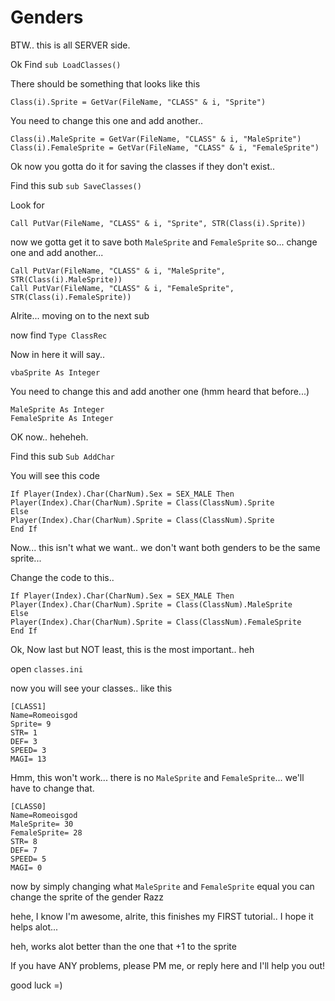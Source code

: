 # Genders

BTW.. this is all SERVER side.

Ok Find ```sub LoadClasses() ```

There should be something that looks like this

```vba
Class(i).Sprite = GetVar(FileName, "CLASS" & i, "Sprite")
```

You need to change this one and add another..

```vba
Class(i).MaleSprite = GetVar(FileName, "CLASS" & i, "MaleSprite")
Class(i).FemaleSprite = GetVar(FileName, "CLASS" & i, "FemaleSprite")
```

Ok now you gotta do it for saving the classes if they don't exist..

Find this sub ```sub SaveClasses()```

Look for

```vba
Call PutVar(FileName, "CLASS" & i, "Sprite", STR(Class(i).Sprite))
```

now we gotta get it to save both ```MaleSprite``` and ```FemaleSprite``` so... change one and add another...

```vba
Call PutVar(FileName, "CLASS" & i, "MaleSprite", STR(Class(i).MaleSprite))
Call PutVar(FileName, "CLASS" & i, "FemaleSprite", STR(Class(i).FemaleSprite))
```

Alrite... moving on to the next sub

now find ```Type ClassRec```

Now in here it will say.. 

```vbaSprite As Integer```

You need to change this and add another one (hmm heard that before...)

```vba
MaleSprite As Integer
FemaleSprite As Integer
```

OK now.. heheheh.

Find this sub ```Sub AddChar```

You will see this code

```vba
If Player(Index).Char(CharNum).Sex = SEX_MALE Then
Player(Index).Char(CharNum).Sprite = Class(ClassNum).Sprite
Else
Player(Index).Char(CharNum).Sprite = Class(ClassNum).Sprite
End If
```

Now... this isn't what we want.. we don't want both genders to be the same sprite...

Change the code to this..

```vba
If Player(Index).Char(CharNum).Sex = SEX_MALE Then
Player(Index).Char(CharNum).Sprite = Class(ClassNum).MaleSprite
Else
Player(Index).Char(CharNum).Sprite = Class(ClassNum).FemaleSprite
End If
```

Ok, Now last but NOT least, this is the most important.. heh

open ```classes.ini```

now you will see your classes.. like this

```vba
[CLASS1]
Name=Romeoisgod
Sprite= 9
STR= 1
DEF= 3
SPEED= 3
MAGI= 13
```

Hmm, this won't work... there is no ```MaleSprite``` and ```FemaleSprite```... we'll have to change that.

```vba
[CLASS0]
Name=Romeoisgod
MaleSprite= 30
FemaleSprite= 28
STR= 8
DEF= 7
SPEED= 5
MAGI= 0
```

now by simply changing what ```MaleSprite``` and ```FemaleSprite``` equal you can change the sprite of the gender Razz

hehe, I know I'm awesome, alrite, this finishes my FIRST tutorial.. I hope it helps alot...

heh, works alot better than the one that +1 to the sprite

If you have ANY problems, please PM me, or reply here and I'll help you out!

good luck =)